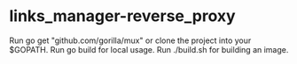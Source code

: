 # links_manager-reverse_proxy
Run go get "github.com/gorilla/mux" or clone the project into your $GOPATH.
Run go build for local usage.
Run ./build.sh for building an image.